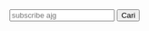 <!DOCTYPE html>

<html lang="en-US">

<head>

<meta charset="UTF-8">

<meta name="viewport" content="width=device-width, initial-scale=1">

<title>Time right now is: </title>

</head>

<body>

<script>

let d = new Date();

document.body.innerHTML = "<h1>Time right now is: " + d.getHours() + ":" + d.getMinutes() + ":" + d.getSeconds()

"</h1>"

</script>
<form>

  <input class="search" type="text" placeholder="subscribe ajg" required>	

  <input class="button" type="button" value="Cari">		

</form>
</body>

</html>
